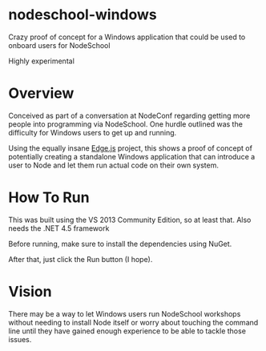 # nodeschool-windows
Crazy proof of concept for a Windows application that could be used to onboard users for NodeSchool

Highly experimental

# Overview
Conceived as part of a conversation at NodeConf regarding getting more people into programming via
NodeSchool. One hurdle outlined was the difficulty for Windows users to get up and running.

Using the equally insane [Edge.js](https://github.com/tjanczuk/edge) project, this shows a proof of
concept of potentially creating a standalone Windows application that can introduce a user to Node
and let them run actual code on their own system.

# How To Run
This was built using the VS 2013 Community Edition, so at least that. Also needs the .NET 4.5 framework

Before running, make sure to install the dependencies using NuGet.

After that, just click the Run button (I hope).

# Vision
There may be a way to let Windows users run NodeSchool workshops without needing to install Node
itself or worry about touching the command line until they have gained enough experience to be
able to tackle those issues.
